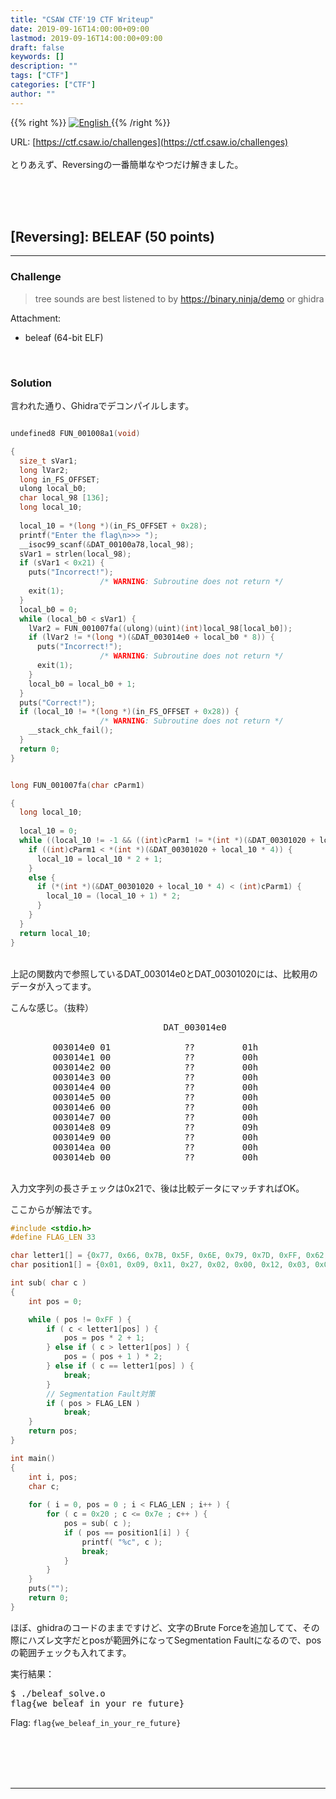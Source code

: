 ```yaml
---
title: "CSAW CTF'19 CTF Writeup"
date: 2019-09-16T14:00:00+09:00
lastmod: 2019-09-16T14:00:00+09:00
draft: false
keywords: []
description: ""
tags: ["CTF"]
categories: ["CTF"]
author: ""
---
```

{{% right %}}
<a href="https://translate.google.com/translate?hl=en&sl=ja&tl=en&u=https%3A%2F%2Fcaptureamerica.github.io%2Fwriteups%2Fpost%2Fcsaw_ctf_2019%2F">
<img src="https://captureamerica.github.io/writeups/img/En.png" alt="English">
</a>
{{% /right %}}

URL: [https://ctf.csaw.io/challenges](https://ctf.csaw.io/challenges)
<br /><br />
とりあえず、Reversingの一番簡単なやつだけ解きました。
<br /><br />



<br /><br />
## [Reversing]: BELEAF (50 points)
- - -
### Challenge
> tree sounds are best listened to by https://binary.ninja/demo or ghidra

Attachment:

- beleaf (64-bit ELF)


<br />

### Solution
言われた通り、Ghidraでデコンパイルします。

```C

undefined8 FUN_001008a1(void)

{
  size_t sVar1;
  long lVar2;
  long in_FS_OFFSET;
  ulong local_b0;
  char local_98 [136];
  long local_10;
  
  local_10 = *(long *)(in_FS_OFFSET + 0x28);
  printf("Enter the flag\n>>> ");
  __isoc99_scanf(&DAT_00100a78,local_98);
  sVar1 = strlen(local_98);
  if (sVar1 < 0x21) {
    puts("Incorrect!");
                    /* WARNING: Subroutine does not return */
    exit(1);
  }
  local_b0 = 0;
  while (local_b0 < sVar1) {
    lVar2 = FUN_001007fa((ulong)(uint)(int)local_98[local_b0]);
    if (lVar2 != *(long *)(&DAT_003014e0 + local_b0 * 8)) {
      puts("Incorrect!");
                    /* WARNING: Subroutine does not return */
      exit(1);
    }
    local_b0 = local_b0 + 1;
  }
  puts("Correct!");
  if (local_10 != *(long *)(in_FS_OFFSET + 0x28)) {
                    /* WARNING: Subroutine does not return */
    __stack_chk_fail();
  }
  return 0;
}
```
```C

long FUN_001007fa(char cParm1)

{
  long local_10;
  
  local_10 = 0;
  while ((local_10 != -1 && ((int)cParm1 != *(int *)(&DAT_00301020 + local_10 * 4)))) {
    if ((int)cParm1 < *(int *)(&DAT_00301020 + local_10 * 4)) {
      local_10 = local_10 * 2 + 1;
    }
    else {
      if (*(int *)(&DAT_00301020 + local_10 * 4) < (int)cParm1) {
        local_10 = (local_10 + 1) * 2;
      }
    }
  }
  return local_10;
}
```

<br />
上記の関数内で参照しているDAT_003014e0とDAT_00301020には、比較用のデータが入ってます。

こんな感じ。（抜粋）

<pre>
                             DAT_003014e0                                    XREF[2]:     FUN_001008a1:0010096b(*), 
                                                                                          FUN_001008a1:00100972(R)  
        003014e0 01              ??         01h
        003014e1 00              ??         00h
        003014e2 00              ??         00h
        003014e3 00              ??         00h
        003014e4 00              ??         00h
        003014e5 00              ??         00h
        003014e6 00              ??         00h
        003014e7 00              ??         00h
        003014e8 09              ??         09h
        003014e9 00              ??         00h
        003014ea 00              ??         00h
        003014eb 00              ??         00h
</pre>

<br />
入力文字列の長さチェックは0x21で、後は比較データにマッチすればOK。

ここからが解法です。
```C
#include <stdio.h>
#define FLAG_LEN 33

char letter1[] = {0x77, 0x66, 0x7B, 0x5F, 0x6E, 0x79, 0x7D, 0xFF, 0x62, 0x6C, 0x72, 0xFF, 0xFF, 0xFF, 0xFF, 0xFF, 0xFF, 0x61, 0x65, 0x69, 0xFF, 0x6F, 0x74, 0xFF, 0xFF, 0xFF, 0xFF, 0xFF, 0xFF, 0xFF, 0xFF, 0xFF, 0xFF};
char position1[] = {0x01, 0x09, 0x11, 0x27, 0x02, 0x00, 0x12, 0x03, 0x08, 0x12, 0x09, 0x12, 0x11, 0x01, 0x03, 0x13, 0x04, 0x03, 0x05, 0x15, 0x2E, 0x0A, 0x03, 0x0A, 0x12, 0x03, 0x01, 0x2E, 0x16, 0x2E, 0x0A, 0x12, 0x06};

int sub( char c )
{
	int pos = 0;

	while ( pos != 0xFF ) {
		if ( c < letter1[pos] ) {
			pos = pos * 2 + 1;
		} else if ( c > letter1[pos] ) {
			pos = ( pos + 1 ) * 2;
		} else if ( c == letter1[pos] ) {
			break;
		}
		// Segmentation Fault対策
		if ( pos > FLAG_LEN )
			break;
	}
	return pos;
}

int main()
{
	int i, pos;
	char c;
	
	for ( i = 0, pos = 0 ; i < FLAG_LEN ; i++ ) {
		for ( c = 0x20 ; c <= 0x7e ; c++ ) {
			pos = sub( c );
			if ( pos == position1[i] ) {
				printf( "%c", c );
				break;
			}
		}
	}
	puts("");
	return 0;
}
```

ほぼ、ghidraのコードのままですけど、文字のBrute Forceを追加してて、その際にハズレ文字だとposが範囲外になってSegmentation Faultになるので、posの範囲チェックも入れてます。

実行結果：

<pre>
$ ./beleaf_solve.o 
flag{we_beleaf_in_your_re_future}
</pre>

Flag: `flag{we_beleaf_in_your_re_future}`


<br /><br />
<br /><br />
- - -
<br /><br />
<br /><br />

